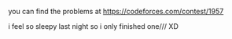 you can find the problems at
https://codeforces.com/contest/1957




i feel so sleepy last night so i only finished one///
XD
